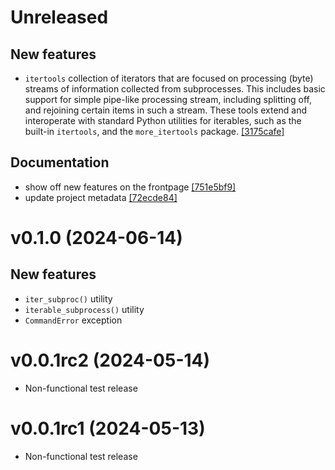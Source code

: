 # Unreleased

## New features

- `itertools` collection of iterators that are focused on processing (byte) streams of information collected from subprocesses. This includes basic support for simple pipe-like processing stream, including splitting off, and rejoining certain items in such a stream. These tools extend and interoperate with standard Python utilities for iterables, such as the built-in `itertools`, and the `more_itertools` package. [[3175cafe]](https://github.com/datalad/datasalad/commit/3175cafe)

## Documentation

- show off new features on the frontpage [[751e5bf9]](https://github.com/datalad/datasalad/commit/751e5bf9)
- update project metadata [[72ecde84]](https://github.com/datalad/datasalad/commit/72ecde84)


# v0.1.0 (2024-06-14)

## New features

- `iter_subproc()` utility
- `iterable_subprocess()` utility
- `CommandError` exception

# v0.0.1rc2 (2024-05-14)

- Non-functional test release

# v0.0.1rc1 (2024-05-13)

- Non-functional test release
